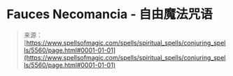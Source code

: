<!--yml

category: 未分类

日期：2024年06月12日 18:39:52

-->

# Fauces Necomancia - 自由魔法咒语

> 来源：[https://www.spellsofmagic.com/spells/spiritual_spells/conjuring_spells/5560/page.html#0001-01-01](https://www.spellsofmagic.com/spells/spiritual_spells/conjuring_spells/5560/page.html#0001-01-01)
